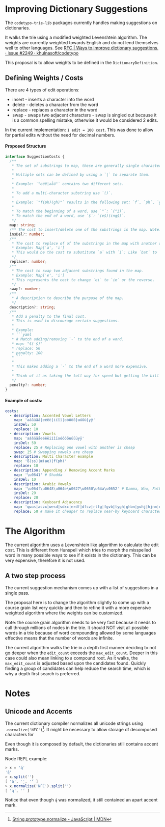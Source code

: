 # Improving Dictionary Suggestions

The `codetypo-trie-lib` packages currently handles making suggestions on dictionaries.

It walks the trie using a modified weighted Levenshtein algorithm. The weights are currently weighted towards English and do not lend themselves well to other languages. See [RFC | Ways to improve dictionary suggestions. · Issue #2249 · khulnasoft/codetypo](https://github.com/khulnasoft/codetypo/issues/2249)

This proposal is to allow weights to be defined in the `DictionaryDefinition`.

## Defining Weights / Costs

There are 4 types of edit operations:

- insert - inserts a character into the word
- delete - deletes a character from the word
- replace - replaces a character in the word
- swap - swaps two adjacent characters - swap is singled out because it is a common spelling mistake, otherwise it would be considered 2 edits.

In the current implementation: `1 edit = 100 cost`. This was done to allow for partial edits without the need for decimal numbers.

#### Proposed Structure

````ts
interface SuggestionCosts {
  /**
   * The set of substrings to map, these are generally single character strings.
   *
   * Multiple sets can be defined by using a `|` to separate them.
   *
   * Example: `"eéê|aåá"` contains two different sets.
   *
   * To add a multi-character substring use `()`.
   *
   * Example: `"f(ph)(gh)"` results in the following set: `f`, `ph`, `gh`.
   *
   * To match the beginning of a word, use `^`: `(^I)`.
   * To match the end of a word, use `$`: `(e$)(ing$)`.
   */
  map: string;
  /** The cost to insert/delete one of the substrings in the map. Note: insert/delete costs are symmetrical. */
  insDel?: number;
  /**
   * The cost to replace of of the substrings in the map with another substring in the map.
   * Example: Map['a', 'i']
   * This would be the cost to substitute `a` with `i`: Like `bat` to `bit` or the reverse.
   */
  replace?: number;
  /**
   * The cost to swap two adjacent substrings found in the map.
   * Example: Map['e', 'i']
   * This represents the cost to change `ei` to `ie` or the reverse.
   */
  swap?: number;
  /**
   * A description to describe the purpose of the map.
   */
  description?: string;
  /**
   * Add a penalty to the final cost.
   * This is used to discourage certain suggestions.
   *
   * Example:
   * ```yaml
   * # Match adding/removing `-` to the end of a word.
   * map: "$(-$)"
   * replace: 50
   * penalty: 100
   * ```
   *
   * This makes adding a `-` to the end of a word more expensive.
   *
   * Think of it as taking the toll way for speed but getting the bill later.
   */
  penalty?: number;
}
````

#### Example of costs:

```yaml
costs:
  - description: Accented Vowel Letters
    map: 'aáâäãå|eéêë|iíîï|oóôöõ|uúûü|yÿ'
    insDel: 50
    replace: 10
  - description: Vowels
    map: 'aáâäãåeéêëiíîïoóôöõuúûüyÿ'
    insDel: 50
    replace: 25 # Replacing one vowel with another is cheap
    swap: 25 # Swapping vowels are cheap
  - description: Multi Character example
    map: 'ß(ss)|œ(ae)|f(ph)'
    replace: 10
  - description: Appending / Removing Accent Marks
    map: '\u0641' # Shadda
    insDel: 10
  - description: Arabic Vowels
    map: '\u064f\u0648\u064e\u0627\u0650\u64a\u0652' # Damma, Wāw, Fatha, Alif, Kasra, Ya', Sukūn
    insDel: 20
    replace: 20
  - description: Keyboard Adjacency
    map: 'qwas|aszx|wesd|sdxc|erdf|dfcv|rtfg|fgvb|tygh|ghbn|yuhj|hjnm|uijk|jkm|iokl|opl'
    replace: 50 # make it cheaper to replace near-by keyboard characters
```

<!---
  codetypo:ignore aáâäãå eéêë iíîï oóôöõ uúûü yÿ
  codetypo:ignore aáâäãåeéêëiíîïoóôöõuúûüyÿ
  codetypo:ignore Shadda Damma Fatha Alif Kasra Sukūn
  codetypo:ignore aszx dfcv erdf fgvb ghbn hjnm iokl qwas rtfg sdxc tygh uijk wesd yuhj
-->

# The Algorithm

The current algorithm uses a Levenshtein like algorithm to calculate the edit cost. This is different from
Hunspell which tries to morph the misspelled word in many possible ways to see if it exists in the dictionary. This can be very expensive, therefore it is not used.

## A two step process

The current suggestion mechanism comes up with a list of suggestions in a single pass.

The proposal here is to change the algorithm slightly to come up with a course grain list very quickly and
then to refine it with a more expensive weighted algorithm where the weights can be customized.

Note: the course grain algorithm needs to be very fast because it needs to cull through millions of nodes in
the trie. It should NOT visit all possible words in a trie because of word compounding allowed by some languages effective means that the number of words are infinite.

The current algorithm walks the trie in a depth first manner deciding to not go deeper when the `edit_count`
exceeds the `max_edit_count`. Deeper in this case could also mean linking to a compound root. As it walks,
the `max_edit_count` is adjusted based upon the candidates found. Quickly finding a group of candidates can
help reduce the search time, which is why a depth first search is preferred.

# Notes

## Unicode and Accents

The current dictionary compiler normalizes all unicode strings using `.normalize('NFC')`[^1]. It might be
necessary to allow storage of decomposed characters for

Even though it is composed by default, the dictionaries still contains accent marks.

Node REPL example:

```js
> x = 'ą́'
'ą́'
> x.split('')
[ 'a', '̨', '́' ]
> x.normalize('NFC').split('')
[ 'ą', '́' ]
```

Notice that even though `ą́` was normalized, it still contained an apart accent mark.

[^1]: [String.prototype.normalize - JavaScript | MDN](https://developer.mozilla.org/en-US/docs/Web/JavaScript/Reference/Global_Objects/String/normalize)
